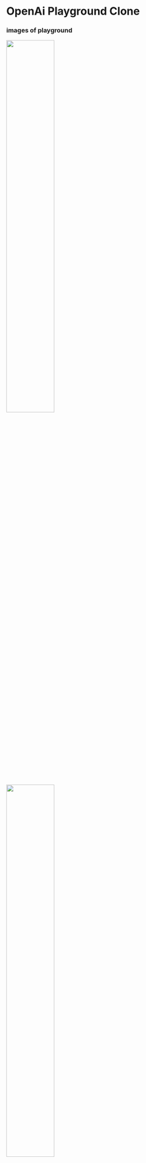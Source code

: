 # OpenAi Playground Clone

### images of playground

<img src="https://github.com/Rahul917-Kumar/openai-playground-clone/assets/82316009/03fd9f93-cdc9-45e1-88f4-a08bb3d19314.png" width=50% height=50%>

<img src="https://github.com/Rahul917-Kumar/openai-playground-clone/assets/82316009/9886825c-c43a-4f89-90bb-0e928b92c359.png" width=50% height=50%>

<img src="https://github.com/Rahul917-Kumar/openai-playground-clone/assets/82316009/ebb4e417-6bce-4ccf-8a1c-47fb383ae76d.png" width=50% height=50%>

#### we can change the roles of the previously sent messages as well as the current message
<img src="https://github.com/LokeshRM/E-vault/assets/82316009/ce0d9606-eac1-43bf-b746-09b0848e50fc.png" width=50% height=50%>



## Getting Started

First, run the development server:

```bash
npm run dev
# or
yarn dev
# or
pnpm dev
# or
bun dev
```

Open [http://localhost:3000](http://localhost:3000) with your browser to see the result.

You can start editing the page by modifying `app/page.tsx`. The page auto-updates as you edit the file.

This project uses [`next/font`](https://nextjs.org/docs/basic-features/font-optimization) to automatically optimize and load Inter, a custom Google Font.

## Learn More

To learn more about Next.js, take a look at the following resources:

- [Next.js Documentation](https://nextjs.org/docs) - learn about Next.js features and API.
- [Learn Next.js](https://nextjs.org/learn) - an interactive Next.js tutorial.

You can check out [the Next.js GitHub repository](https://github.com/vercel/next.js/) - your feedback and contributions are welcome!

## Deploy on Vercel

The easiest way to deploy your Next.js app is to use the [Vercel Platform](https://vercel.com/new?utm_medium=default-template&filter=next.js&utm_source=create-next-app&utm_campaign=create-next-app-readme) from the creators of Next.js.

Check out our [Next.js deployment documentation](https://nextjs.org/docs/deployment) for more details.
